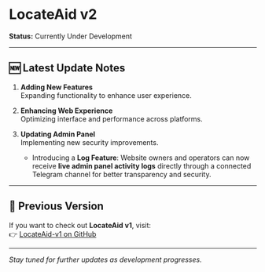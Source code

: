 # LocateAid v2
**Status:** Currently Under Development  

---

## 🆕 Latest Update Notes
1. **Adding New Features**  
   Expanding functionality to enhance user experience.  

2. **Enhancing Web Experience**  
   Optimizing interface and performance across platforms.  

3. **Updating Admin Panel**  
   Implementing new security improvements.  
   - Introducing a **Log Feature**: Website owners and operators can now receive **live admin panel activity logs** directly through a connected Telegram channel for better transparency and security.  

---

## 🔗 Previous Version
If you want to check out **LocateAid v1**, visit:  
👉 [LocateAid-v1 on GitHub](https://github.com/sanketpadhyal/LocateAid)

---

*Stay tuned for further updates as development progresses.*